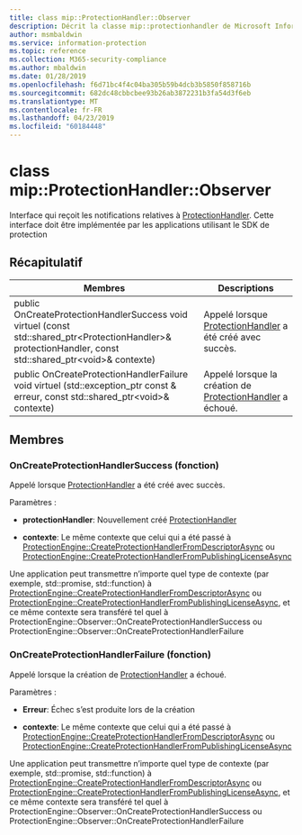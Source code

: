 ```yaml
---
title: class mip::ProtectionHandler::Observer
description: Décrit la classe mip::protectionhandler de Microsoft Information Protection (MIP) SDK.
author: msmbaldwin
ms.service: information-protection
ms.topic: reference
ms.collection: M365-security-compliance
ms.author: mbaldwin
ms.date: 01/28/2019
ms.openlocfilehash: f6d71bc4f4c04ba305b59b4dcb3b5850f858716b
ms.sourcegitcommit: 682dc48cbbcbee93b26ab3872231b3fa54d3f6eb
ms.translationtype: MT
ms.contentlocale: fr-FR
ms.lasthandoff: 04/23/2019
ms.locfileid: "60184448"
---
```

# <a name="class-mipprotectionhandlerobserver"></a>class mip::ProtectionHandler::Observer 
Interface qui reçoit les notifications relatives à [ProtectionHandler](class_mip_protectionhandler.md).
Cette interface doit être implémentée par les applications utilisant le SDK de protection
  
## <a name="summary"></a>Récapitulatif
 Membres                        | Descriptions                                
--------------------------------|---------------------------------------------
public OnCreateProtectionHandlerSuccess void virtuel (const std::shared_ptr\<ProtectionHandler\>& protectionHandler, const std::shared_ptr\<void\>& contexte)  |  Appelé lorsque [ProtectionHandler](class_mip_protectionhandler.md) a été créé avec succès.
public OnCreateProtectionHandlerFailure void virtuel (std::exception_ptr const & erreur, const std::shared_ptr\<void\>& contexte)  |  Appelé lorsque la création de [ProtectionHandler](class_mip_protectionhandler.md) a échoué.
  
## <a name="members"></a>Membres
  
### <a name="oncreateprotectionhandlersuccess-function"></a>OnCreateProtectionHandlerSuccess (fonction)
Appelé lorsque [ProtectionHandler](class_mip_protectionhandler.md) a été créé avec succès.

Paramètres :  
* **protectionHandler**: Nouvellement créé [ProtectionHandler](class_mip_protectionhandler.md)


* **contexte**: Le même contexte que celui qui a été passé à [ProtectionEngine::CreateProtectionHandlerFromDescriptorAsync](class_mip_protectionengine.md#createprotectionhandlerfromdescriptorasync-function) ou [ProtectionEngine::CreateProtectionHandlerFromPublishingLicenseAsync](class_mip_protectionengine.md#createprotectionhandlerfrompublishinglicenseasync-function)


Une application peut transmettre n’importe quel type de contexte (par exemple, std::promise, std::function) à [ProtectionEngine::CreateProtectionHandlerFromDescriptorAsync](class_mip_protectionengine.md#createprotectionhandlerfromdescriptorasync-function) ou [ProtectionEngine::CreateProtectionHandlerFromPublishingLicenseAsync](class_mip_protectionengine.md#createprotectionhandlerfrompublishinglicenseasync-function), et ce même contexte sera transféré tel quel à ProtectionEngine::Observer::OnCreateProtectionHandlerSuccess ou ProtectionEngine::Observer::OnCreateProtectionHandlerFailure
  
### <a name="oncreateprotectionhandlerfailure-function"></a>OnCreateProtectionHandlerFailure (fonction)
Appelé lorsque la création de [ProtectionHandler](class_mip_protectionhandler.md) a échoué.

Paramètres :  
* **Erreur**: Échec s’est produite lors de la création 


* **contexte**: Le même contexte que celui qui a été passé à [ProtectionEngine::CreateProtectionHandlerFromDescriptorAsync](class_mip_protectionengine.md#createprotectionhandlerfromdescriptorasync-function) ou [ProtectionEngine::CreateProtectionHandlerFromPublishingLicenseAsync](class_mip_protectionengine.md#createprotectionhandlerfrompublishinglicenseasync-function)


Une application peut transmettre n’importe quel type de contexte (par exemple, std::promise, std::function) à [ProtectionEngine::CreateProtectionHandlerFromDescriptorAsync](class_mip_protectionengine.md#createprotectionhandlerfromdescriptorasync-function) ou [ProtectionEngine::CreateProtectionHandlerFromPublishingLicenseAsync](class_mip_protectionengine.md#createprotectionhandlerfrompublishinglicenseasync-function), et ce même contexte sera transféré tel quel à ProtectionEngine::Observer::OnCreateProtectionHandlerSuccess ou ProtectionEngine::Observer::OnCreateProtectionHandlerFailure